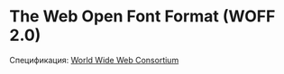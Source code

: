 # The Web Open Font Format (WOFF 2.0)

Спецификация: [World Wide Web Consortium](https://www.w3.org/TR/WOFF2/)